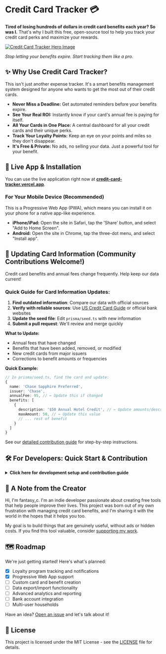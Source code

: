 # Credit Card Tracker 💳

**Tired of losing hundreds of dollars in credit card benefits each year? So was I.** That's why I built this free, open-source tool to help you track your credit card perks and maximize your rewards.

[![Credit Card Tracker Hero Image](public/images/hero-image.jpg)](https://credit-card-tracker.vercel.app/)

*Stop letting your benefits expire. Start tracking them like a pro.*

## ✨ Why Use Credit Card Tracker?

This isn't just another expense tracker. It's a smart benefits management system designed for anyone who wants to get the most out of their credit cards.

- **Never Miss a Deadline:** Get automated reminders before your benefits expire.
- **See Your Real ROI:** Instantly know if your card's annual fee is paying for itself.
- **All Your Cards in One Place:** A central dashboard for all your credit cards and their unique perks.
- **Track Your Loyalty Points:** Keep an eye on your points and miles so they don't disappear.
- **It's Free & Private:** No ads, no selling your data. Just a powerful tool for your benefit.

## 🚀 Live App & Installation

You can use the live application right now at **[credit-card-tracker.vercel.app](https://credit-card-tracker.vercel.app/)**.

### For Your Mobile Device (Recommended)

This is a Progressive Web App (PWA), which means you can install it on your phone for a native app-like experience.

- **iPhone/iPad:** Open the site in Safari, tap the 'Share' button, and select "Add to Home Screen".
- **Android:** Open the site in Chrome, tap the three-dot menu, and select "Install app".

## 🔄 Updating Card Information (Community Contributions Welcome!)

Credit card benefits and annual fees change frequently. Help keep our data current!

### Quick Guide for Card Information Updates:

1. **Find outdated information**: Compare our data with official sources
2. **Verify with reliable sources**: Use [US Credit Card Guide](https://www.uscreditcardguide.com/) or official bank websites
3. **Update the seed file**: Edit `prisma/seed.ts` with new information
4. **Submit a pull request**: We'll review and merge quickly

**What to Update:**
- Annual fees that have changed
- Benefits that have been added, removed, or modified
- New credit cards from major issuers
- Corrections to benefit amounts or frequencies

**Quick Example:**
```typescript
// In prisma/seed.ts, find the card and update:
{
  name: 'Chase Sapphire Preferred',
  issuer: 'Chase',
  annualFee: 95, // ← Update this if changed
  benefits: [
    {
      description: '$50 Annual Hotel Credit', // ← Update amounts/descriptions
      maxAmount: 50, // ← Update this value
      // ... rest of benefit
    }
  ]
}
```

See our [detailed contribution guide](CONTRIBUTING.md#updating-credit-card-information) for step-by-step instructions.

## 🛠️ For Developers: Quick Start & Contribution

<details>
<summary><strong>Click here for development setup and contribution guide</strong></summary>

### Tech Stack

- **Frontend:** Next.js 15, React 19, Tailwind CSS
- **Backend:** Next.js API Routes, Prisma ORM
- **Database:** PostgreSQL (production), SQLite (development)
- **Authentication:** NextAuth.js with Google OAuth
- **Email:** Resend API for notifications
- **Deployment:** Vercel with automated cron jobs

### Prerequisites

- Node.js 18+
- npm or yarn
- PostgreSQL (for production) or SQLite (for development)

### Installation

1.  **Clone the repository**
    ```bash
    git clone https://github.com/fantasy-cc/credit-card-tracker.git
    cd credit-card-tracker
    ```

2.  **Install dependencies**
    ```bash
    npm install
    ```

3.  **Set up environment variables**
    ```bash
    # Create .env file with your configuration
    # See Required Environment Variables section below
    ```

4.  **Set up the database**
    ```bash
    # Generate Prisma client
    npx prisma generate

    # Run migrations
    npx prisma migrate dev

    # Seed the database with predefined cards
    npx prisma db seed
    ```

5.  **Start development server**
    ```bash
    npm run dev
    ```

6.  **Open your browser**
    Navigate to [http://localhost:3000](http://localhost:3000)

### Required Environment Variables

- `DATABASE_URL` - Your database connection string
- `NEXTAUTH_URL` - Your app URL (http://localhost:3000 for development)
- `NEXTAUTH_SECRET` - Random secret for NextAuth.js
- `GOOGLE_CLIENT_ID` - Google OAuth client ID
- `GOOGLE_CLIENT_SECRET` - Google OAuth client secret
- `CRON_SECRET` - Secret for securing cron job endpoints
- `RESEND_API_KEY` - Resend API key for email notifications

### Contributing

We welcome contributions! Please see our [Contributing Guide](CONTRIBUTING.md) for details on how to get started.

</details>

## 💖 A Note from the Creator

Hi, I'm fantasy_c. I'm an indie developer passionate about creating free tools that help people improve their lives. This project was born out of my own frustration with managing credit card benefits, and I'm sharing it with the world in the hopes that it helps you too.

My goal is to build things that are genuinely useful, without ads or hidden costs. If you find this tool valuable, consider [supporting my work](https://coff.ee/fantasy_c).

## 🗺️ Roadmap

We're just getting started! Here's what's planned:

- [x] Loyalty program tracking and notifications
- [x] Progressive Web App support
- [ ] Custom card and benefit creation
- [ ] Data export/import functionality
- [ ] Advanced analytics and reporting
- [ ] Bank account integration
- [ ] Multi-user households

Have an idea? [Open an issue](https://github.com/fantasy-cc/credit-card-tracker/issues) and let's talk about it!

## 📄 License

This project is licensed under the MIT License - see the [LICENSE](LICENSE) file for details. 